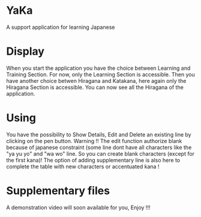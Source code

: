 # YaKa
A support application for learning Japanese

# Display
 When you start the application you have the choice between Learning and Training Section.
For now, only the Learning Section is accessible.
Then you have another choice betwen Hiragana and Katakana, here again only the Hiragana Section is accessible.
You can now see all the Hiragana of the application.

# Using
You have the possibility to Show Details, Edit and Delete an existing line by clicking on the pen button.
Warning !! The edit function authorize blank because of japanese constraint (some line dont have all characters like the "ya yu yo" and "wa wo" line.
So you can create blank characters (except for the first kana)!
The option of adding supplementary line is also here to complete the table with new characters or accentuated kana !

# Supplementary files
A demonstration video will soon available for you,
Enjoy !!!
